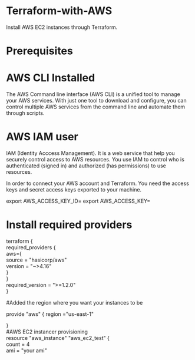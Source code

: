 # Terraform-with-AWS
Install AWS EC2 instances through Terraform.
# Prerequisites
# AWS CLI Installed
The AWS Command line interface (AWS CLI) is a unified tool to manage your AWS services. With just one tool to download and configure, you can control multiple AWS services from the command line and automate them through scripts.
# AWS IAM user
IAM (Identity Acccess Management). It is a web service that help you securely control access to AWS resources. You use IAM to control who is authenticated (signed in) and authorized (has permissions) to use resources.


In order to connect your AWS account and Terraform. You need the access keys and secret access keys exported to your machine.

export AWS_ACCESS_KEY_ID=<access key>
export AWS_ACCESS_KEY=<secret access key>
# Install required providers                                                                                                         
terraform {                                                                                                                       
 required_providers {                                                                                                           
  aws={                                                                                                                     
  source = "hasicorp/aws"                                                                                                           
  version = "~>4.16"                                                                                                         
 }                                                                                                                      
 }                                                                                                                                        
    required_version = ">=1.2.0"                                                                                                                       
 }                                                                                        
 
 
 
 #Added the region where you want your instances to be 
 
 provide "aws" {
 region ="us-east-1"
 
 }                                                                               
 #AWS EC2 instancer provisioning                                                                      
 resource "aws_instance" "aws_ec2_test" {                                                                                          
 count = 4                                                                                                                  
 ami = "your ami"          
 
 
